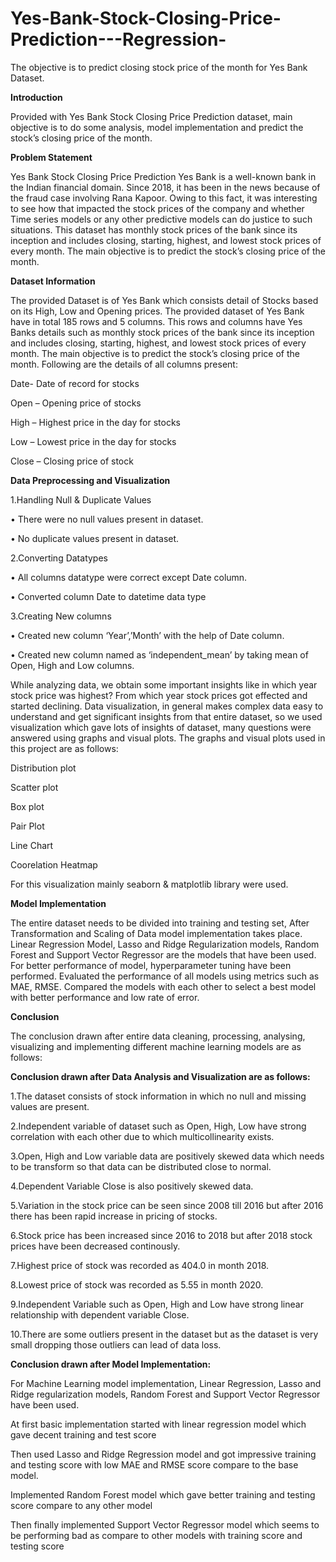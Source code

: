 # Yes-Bank-Stock-Closing-Price-Prediction---Regression-
The objective is to predict closing stock price of the month for Yes Bank Dataset.

**Introduction**

Provided with Yes Bank Stock Closing Price Prediction dataset, main objective is to do some analysis, model implementation and predict the stock’s closing price of the month.

**Problem Statement**

Yes Bank Stock Closing Price Prediction 
Yes Bank is a well-known bank in the Indian financial domain. Since 2018, it has been in the news because of the fraud case involving Rana Kapoor. Owing to this fact, it was interesting to see how that impacted the stock prices of the company and whether Time series models or any other predictive models can do justice to such situations. This dataset has monthly stock prices of the bank since its inception and includes closing, starting, highest, and lowest stock prices of every month. The main objective is to predict the stock’s closing price of the month. 

**Dataset Information**

The provided Dataset is of Yes Bank which consists detail of Stocks based on its High, Low and Opening prices. The provided dataset of Yes Bank have in total 185 rows and 5 columns. This rows and columns have Yes Banks details such as monthly stock prices of the bank since its inception and includes closing, starting, highest, and lowest stock prices of every month. The main objective is to predict the stock’s closing price of the month. Following are the details of all columns present:

Date- Date of record for stocks

Open – Opening price of stocks

High – Highest price in the day for stocks

Low – Lowest price in the day for stocks

Close – Closing price of stock


**Data Preprocessing and Visualization**

1.Handling Null & Duplicate Values

•	There were no null values present in dataset.

•	No duplicate values present in dataset.


2.Converting Datatypes

•	All columns datatype were correct except Date column.

•	Converted column Date to datetime data type

3.Creating New columns

•	Created new column ‘Year’,’Month’ with the help of Date column.

•	Created new column named as ‘independent_mean’ by taking mean of Open, High and Low columns.

While analyzing data, we obtain some important insights like in which year stock price was highest? From which year stock prices got effected and started declining. Data visualization, in general makes complex data easy to understand and get significant insights from that entire dataset, so we used visualization which gave lots of insights of dataset, many questions were answered using graphs and visual plots. The graphs and visual plots used in this project are as follows:

Distribution plot

Scatter plot

Box plot

Pair Plot

Line Chart

Coorelation Heatmap

For this visualization mainly seaborn & matplotlib library were used.

**Model Implementation**

The entire dataset needs to be divided into training and testing set, After Transformation and Scaling of Data model implementation takes place. Linear Regression Model, Lasso and Ridge Regularization models, Random Forest and Support Vector Regressor are the models that have been used. For better performance of model, hyperparameter tuning have been performed. Evaluated the performance of all models using metrics such as MAE, RMSE. Compared the models with each other to select a best model with better performance and low rate of error. 

**Conclusion**

The conclusion drawn after entire data cleaning, processing, analysing, visualizing and implementing different machine learning models are as follows:


**Conclusion drawn after Data Analysis and Visualization are as follows:**

1.The dataset consists of stock information in which no null and missing values are present.

2.Independent variable of dataset such as Open, High, Low have strong correlation with each other due to which multicollinearity exists.

3.Open, High and Low variable data are positively skewed data which needs to be transform so that data can be distributed close to normal.

4.Dependent Variable Close is also positively skewed data.

5.Variation in the stock price can be seen since 2008 till 2016 but after 2016 there has been rapid increase in pricing of stocks.

6.Stock price has been increased since 2016 to 2018 but after 2018 stock prices have been decreased continously.

7.Highest price of stock was recorded as 404.0 in month 2018.

8.Lowest price of stock was recorded as 5.55 in month 2020.

9.Independent Variable such as Open, High and Low have strong linear relationship with dependent variable Close.

10.There are some outliers present in the dataset but as the dataset is very small dropping those outliers can lead of data loss.

**Conclusion drawn after Model Implementation:**

For Machine Learning model implementation, Linear Regression, Lasso and Ridge regularization models, Random Forest and Support Vector Regressor have been used.

At first basic implementation started with linear regression model which gave decent training and test score

Then used Lasso and Ridge Regression model and got impressive training and testing score with low MAE and RMSE score compare to the base model.

Implemented Random Forest model which gave better training and testing score compare to any other model

Then finally implemented Support Vector Regressor model which seems to be performing bad as compare to other models with training score and testing score
